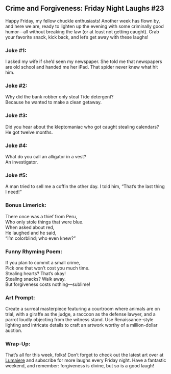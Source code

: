 ## Crime and Forgiveness: Friday Night Laughs #23

Happy Friday, my fellow chuckle enthusiasts! Another week has flown by, and here we are, ready to lighten up the evening with some criminally good humor—all without breaking the law (or at least not getting caught). Grab your favorite snack, kick back, and let’s get away with these laughs!

### Joke #1:
I asked my wife if she’d seen my newspaper. She told me that newspapers are old school and handed me her iPad. That spider never knew what hit him.

### Joke #2:
Why did the bank robber only steal Tide detergent?  
Because he wanted to make a clean getaway.

### Joke #3:
Did you hear about the kleptomaniac who got caught stealing calendars?  
He got twelve months.

### Joke #4:
What do you call an alligator in a vest?  
An investigator.

### Joke #5:
A man tried to sell me a coffin the other day. I told him, “That’s the last thing I need!”

### Bonus Limerick:
There once was a thief from Peru,  
Who only stole things that were blue.  
When asked about red,  
He laughed and he said,  
“I’m colorblind; who even knew?”

### Funny Rhyming Poem:
If you plan to commit a small crime,  
Pick one that won’t cost you much time.  
Stealing hearts? That’s okay!  
Stealing snacks? Walk away.  
But forgiveness costs nothing—sublime!

### Art Prompt:
Create a surreal masterpiece featuring a courtroom where animals are on trial, with a giraffe as the judge, a raccoon as the defense lawyer, and a parrot loudly objecting from the witness stand. Use Renaissance-style lighting and intricate details to craft an artwork worthy of a million-dollar auction.

### Wrap-Up:
That’s all for this week, folks! Don’t forget to check out the latest art over at [Lumaiere](https://lumaiere.com/?gallery=impressionist4) and subscribe for more laughs every Friday night. Have a fantastic weekend, and remember: forgiveness is divine, but so is a good laugh!

